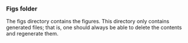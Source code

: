 ### Figs folder
The figs directory contains the figures. This directory only contains generated files; that is, one should always be able to delete the contents and regenerate them.
